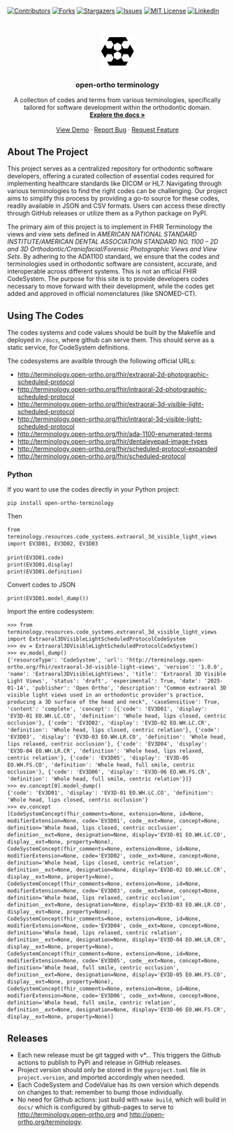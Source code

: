 [![Contributors][contributors-shield]][contributors-url]
[![Forks][forks-shield]][forks-url]
[![Stargazers][stars-shield]][stars-url]
[![Issues][issues-shield]][issues-url]
[![MIT License][license-shield]][license-url]
[![LinkedIn][linkedin-shield]][linkedin-url]

<!-- PROJECT LOGO -->
<br />
<p align="center">
  <a href="https://github.com/open-ortho/terminology">
    <img src="https://raw.githubusercontent.com/open-ortho/dicom4ortho/master/images/open-ortho.png" alt="Logo" width="80" height="80">
  </a>

  <h3 align="center">open-ortho terminology</h3>

  <p align="center">
    A collection of codes and terms from various terminologies, specifically tailored for software development within the orthodontic domain.
    <br />
    <a href="https://open-ortho.github.io/terminology/"><strong>Explore the docs »</strong></a>
    <br />
    <br />
    <a href="https://github.com/open-ortho/terminology">View Demo</a>
    ·
    <a href="https://github.com/open-ortho/terminology/issues">Report Bug</a>
    ·
    <a href="https://github.com/open-ortho/terminology/issues">Request Feature</a>
  </p>
</p>

## About The Project

This project serves as a centralized repository for orthodontic software developers, offering a curated collection of essential codes required for implementing healthcare standards like DICOM or HL7. Navigating through various terminologies to find the right codes can be challenging. Our project aims to simplify this process by providing a go-to source for these codes, readily available in JSON and CSV formats. Users can access these directly through GitHub releases or utilize them as a Python package on PyPI.

The primary aim of this project is to implement in FHIR Terminology the views and view sets defined in *AMERICAN NATIONAL STANDARD INSTITUTE/AMERICAN DENTAL ASSOCIATION STANDARD NO. 1100 – 2D and 3D Orthodontic/Craniofacial/Forensic Photographic Views and View Sets*. By adhering to the ADA1100 standard, we ensure that the codes and terminologies used in orthodontic software are consistent, accurate, and interoperable across different systems. This is not an official FHIR CodeSystem. The purpose for this site is to provide developers codes necessary to move forward with their development, while the codes get added and approved in official nomenclatures (like SNOMED-CT).

## Using The Codes

The codes systems and code values should be built by the Makefile and deployed in `/docs`, where github can serve them. This should serve as a static service, for CodeSystem definitions.

The codesystems are availble through the following official URLs:

- http://terminology.open-ortho.org/fhir/extraoral-2d-photographic-scheduled-protocol
- http://terminology.open-ortho.org/fhir/intraoral-2d-photographic-scheduled-protocol
- http://terminology.open-ortho.org/fhir/extraoral-3d-visible-light-scheduled-protocol
- http://terminology.open-ortho.org/fhir/intraoral-3d-visible-light-scheduled-protocol
- http://terminology.open-ortho.org/fhir/ada-1100-enumerated-terms
- http://terminology.open-ortho.org/fhir/dentaleyepad-image-types
- http://terminology.open-ortho.org/fhir/scheduled-protocol-expanded
- http://terminology.open-ortho.org/fhir/scheduled-protocol

### Python

If you want to use the codes directly in your Python project:

    pip install open-ortho-terminology

Then

    from terminology.resources.code_systems.extraoral_3d_visible_light_views import EV3D01, EV3D02, EV3D03 

    print(EV3D01.code)
    print(EV3D01.display)
    print(EV3D01.definition)

Convert codes to JSON

    print(EV3D01.model_dump())

Import the entire codesystem:

    >>> from terminology.resources.code_systems.extraoral_3d_visible_light_views import Extraoral3DVisibleLightScheduledProtocolCodeSystem
    >>> ev = Extraoral3DVisibleLightScheduledProtocolCodeSystem()
    >>> ev.model_dump()
    {'resourceType': 'CodeSystem', 'url': 'http://terminology.open-ortho.org/fhir/extraoral-3d-visible-light-views', 'version': '1.0.0', 'name': 'Extraoral3DVisibleLightViews', 'title': 'Extraoral 3D Visible Light Views', 'status': 'draft', 'experimental': True, 'date': '2025-01-14', 'publisher': 'Open Ortho', 'description': "Common extraoral 3D visible light views used in an orthodontic provider's practice, producing a 3D surface of the head and neck", 'caseSensitive': True, 'content': 'complete', 'concept': [{'code': 'EV3D01', 'display': 'EV3D-01 EO.WH.LC.CO', 'definition': 'Whole head, lips closed, centric occlusion'}, {'code': 'EV3D02', 'display': 'EV3D-02 EO.WH.LC.CR', 'definition': 'Whole head, lips closed, centric relation'}, {'code': 'EV3D03', 'display': 'EV3D-03 EO.WH.LR.CO', 'definition': 'Whole head, lips relaxed, centric occlusion'}, {'code': 'EV3D04', 'display': 'EV3D-04 EO.WH.LR.CR', 'definition': 'Whole head, lips relaxed, centric relation'}, {'code': 'EV3D05', 'display': 'EV3D-05 EO.WH.FS.CO', 'definition': 'Whole head, full smile, centric occlusion'}, {'code': 'EV3D06', 'display': 'EV3D-06 EO.WH.FS.CR', 'definition': 'Whole head, full smile, centric relation'}]}
    >>> ev.concept[0].model_dump()
    {'code': 'EV3D01', 'display': 'EV3D-01 EO.WH.LC.CO', 'definition': 'Whole head, lips closed, centric occlusion'}
    >>> ev.concept
    [CodeSystemConcept(fhir_comments=None, extension=None, id=None, modifierExtension=None, code='EV3D01', code__ext=None, concept=None, definition='Whole head, lips closed, centric occlusion', definition__ext=None, designation=None, display='EV3D-01 EO.WH.LC.CO', display__ext=None, property=None), CodeSystemConcept(fhir_comments=None, extension=None, id=None, modifierExtension=None, code='EV3D02', code__ext=None, concept=None, definition='Whole head, lips closed, centric relation', definition__ext=None, designation=None, display='EV3D-02 EO.WH.LC.CR', display__ext=None, property=None), CodeSystemConcept(fhir_comments=None, extension=None, id=None, modifierExtension=None, code='EV3D03', code__ext=None, concept=None, definition='Whole head, lips relaxed, centric occlusion', definition__ext=None, designation=None, display='EV3D-03 EO.WH.LR.CO', display__ext=None, property=None), CodeSystemConcept(fhir_comments=None, extension=None, id=None, modifierExtension=None, code='EV3D04', code__ext=None, concept=None, definition='Whole head, lips relaxed, centric relation', definition__ext=None, designation=None, display='EV3D-04 EO.WH.LR.CR', display__ext=None, property=None), CodeSystemConcept(fhir_comments=None, extension=None, id=None, modifierExtension=None, code='EV3D05', code__ext=None, concept=None, definition='Whole head, full smile, centric occlusion', definition__ext=None, designation=None, display='EV3D-05 EO.WH.FS.CO', display__ext=None, property=None), CodeSystemConcept(fhir_comments=None, extension=None, id=None, modifierExtension=None, code='EV3D06', code__ext=None, concept=None, definition='Whole head, full smile, centric relation', definition__ext=None, designation=None, display='EV3D-06 EO.WH.FS.CR', display__ext=None, property=None)]


## Releases

- Each new release must be git tagged with v*.*.*. This triggers the Github actions to publish to PyPi and release in GitHub releases.
- Project version should only be stored in the `pyproject.toml` file in `project.version`, and imported accordingly when needed.
- Each CodeSystem and CodeValue has its own version which depends on changes to that: remember to bump those individually.
- No need for Github actions: just build with `make build`, which will build in `docs/` which is configured by github-pages to serve to http://terminology.open-ortho.org and http://open-ortho.org/terminology.

<!-- MARKDOWN LINKS & IMAGES -->
<!-- https://www.markdownguide.org/basic-syntax/#reference-style-links -->
[contributors-shield]: https://img.shields.io/github/contributors/open-ortho/terminology.svg?style=for-the-badge
[contributors-url]: https://github.com/open-ortho/terminology/graphs/contributors
[forks-shield]: https://img.shields.io/github/forks/open-ortho/terminology.svg?style=for-the-badge
[forks-url]: https://github.com/open-ortho/terminology/network/members
[stars-shield]: https://img.shields.io/github/stars/open-ortho/terminology.svg?style=for-the-badge
[stars-url]: https://github.com/open-ortho/terminology/stargazers
[issues-shield]: https://img.shields.io/github/issues/open-ortho/terminology.svg?style=for-the-badge
[issues-url]: https://github.com/open-ortho/terminology/issues
[license-shield]: https://img.shields.io/github/license/open-ortho/terminology.svg?style=for-the-badge
[license-url]: https://github.com/open-ortho/terminology/blob/master/LICENSE
[linkedin-shield]: https://img.shields.io/badge/-LinkedIn-black.svg?style=for-the-badge&logo=linkedin&colorB=555
[linkedin-url]: https://linkedin.com/in/open-ortho
[product-screenshot]: images/screenshot.png
[example-csv-url]: resources/example/input_from.csv